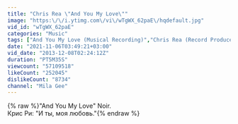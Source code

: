 ```yaml
---
title: "Chris Rea \"And You My Love\""
image: "https:\/\/i.ytimg.com\/vi\/wTgWX_62paE\/hqdefault.jpg"
vid_id: "wTgWX_62paE"
categories: "Music"
tags: ["And You My Love (Musical Recording)","Chris Rea (Record Producer)","Mila Gee"]
date: "2021-11-06T03:49:21+03:00"
vid_date: "2013-12-08T02:24:12Z"
duration: "PT5M35S"
viewcount: "57109518"
likeCount: "252045"
dislikeCount: "8734"
channel: "Mila Gee"
---
```

{% raw %}&quot;And You My Love&quot;  Noir.<br />Крис Ри: &quot;И ты, моя любовь.&quot;{% endraw %}
